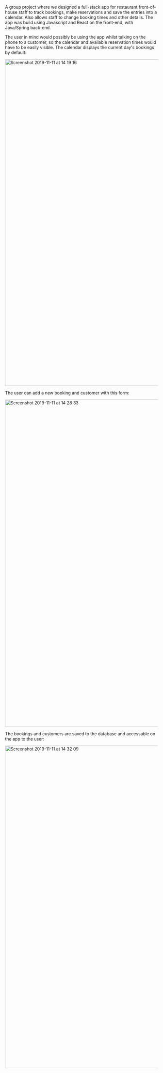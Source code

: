 A group project where we designed a full-stack app for restaurant front-of-house staff to track bookings, make reservations and save the entries into a calendar. Also allows staff to change booking times and other details. The app was build using Javascript and React on the front-end, with Java/Spring back-end.

The user in mind would possibly be using the app whilst talking on the phone to a customer, so the calendar and available reservation times would have to be easily visible. The calendar displays the current day's bookings by default: 

<img width="1077" alt="Screenshot 2019-11-11 at 14 19 16" src="https://user-images.githubusercontent.com/51781302/68594271-19ecb880-048f-11ea-9dff-94f3a5997a85.png">

The user can add a new booking and customer with this form:

<img width="1079" alt="Screenshot 2019-11-11 at 14 28 33" src="https://user-images.githubusercontent.com/51781302/68594584-c4fd7200-048f-11ea-9615-4edeff705d32.png">

The bookings and customers are saved to the database and accessable on the app to the user:

<img width="1063" alt="Screenshot 2019-11-11 at 14 32 09" src="https://user-images.githubusercontent.com/51781302/68595026-a055ca00-0490-11ea-9468-ea81031af7bd.png">








